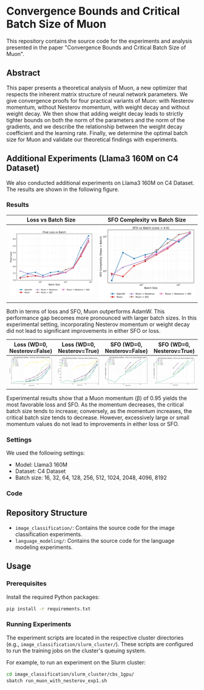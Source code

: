 # Convergence Bounds and Critical Batch Size of Muon

This repository contains the source code for the experiments and analysis presented in the paper "Convergence Bounds and Critical Batch Size of Muon".

## Abstract

This paper presents a theoretical analysis of Muon, a new optimizer that respects the inherent matrix structure of neural network parameters. We give convergence proofs for four practical variants of Muon: with Nesterov momentum, without Nesterov momentum, with weight decay and without weight decay. We then show that adding weight decay leads to strictly tighter bounds on both the norm of the parameters and the norm of the gradients, and we describe the relationship between the weight decay coefficient and the learning rate. Finally, we determine the optimal batch size for Muon and validate our theoretical findings with experiments.

## Additional Experiments (Llama3 160M on C4 Dataset)

We also conducted additional experiments on Llama3 160M on C4 Dataset. The results are shown in the following figure.

### Results

| Loss vs Batch Size | SFO Complexity vs Batch Size |
|:------------------:|:----------------------------:|
| ![Loss vs Batch Size](exp_results/llama3_160m/loss/oneplot_loss_vs_batch.png) | ![SFO Complexity vs Batch Size](exp_results/llama3_160m/critical_batchsize/oneplot_sfo_vs_batch.png) |

Both in terms of loss and SFO, Muon outperforms AdamW.
This performance gap becomes more pronounced with larger batch sizes.
In this experimental setting, incorporating Nesterov momentum or weight decay did not lead to significant improvements in either SFO or loss.


| Loss (WD=0, Nesterov=False) | Loss (WD=0, Nesterov=True) |SFO (WD=0, Nesterov=False) | SFO (WD=0, Nesterov=True) |
|:---------------------------:|:--------------------------:|:--------------------------:|:-------------------------:|
| ![Loss vs Batch Size (WD=0, Nesterov=False)](exp_results/llama3_160m/loss/loss_vs_bs_wd0_nest0.png) | ![Loss vs Batch Size (WD=0, Nesterov=True)](exp_results/llama3_160m/loss/loss_vs_bs_wd0_nest1.png) | ![SFO Complexity vs Batch Size (WD=0, Nesterov=False)](exp_results/llama3_160m/critical_batchsize/sfo_vs_bs_wd0_nest0.png) | ![SFO Complexity vs Batch Size (WD=0, Nesterov=True)](exp_results/llama3_160m/critical_batchsize/sfo_vs_bs_wd0_nest1.png) |

Experimental results show that a Muon momentum (β) of 0.95 yields the most favorable loss and SFO. As the momentum decreases, the critical batch size tends to increase; conversely, as the momentum increases, the critical batch size tends to decrease. However, excessively large or small momentum values do not lead to improvements in either loss or SFO.

<!-- WIP
<div style="display: flex; flex-wrap: wrap; gap: 20px;">
  <figure style="margin: 0; text-align: center; flex: 1;">
    <img
      src="./exp_results/llama3_160m/loss/loss_vs_bs_wd0.01_nest0.png"
      alt="Loss vs Batch Size (WD=0, Nesterov=False)"
      style="width: auto; height: auto;"
    />
    <figcaption>Loss vs Batch Size (WD=0, Nesterov=False)</figcaption>
  </figure>
  <figure style="margin: 0; text-align: center; flex: 1;">
    <img
      src="./exp_results/llama3_160m/loss/loss_vs_bs_wd0.01_nest1.png"
      alt="Loss vs Batch Size (WD=0, Nesterov=True)"
      style="width: auto; height: auto;"
    />
    <figcaption>Loss vs Batch Size (WD=0, Nesterov=True)</figcaption>
  </figure>
</div> -->


### Settings

We used the following settings:

- Model: Llama3 160M
- Dataset: C4 Dataset
- Batch size: 16, 32, 64, 128, 256, 512, 1024, 2048, 4096, 8192

### Code

## Repository Structure

- `image_classification/`: Contains the source code for the image classification experiments.
- `language_modeling/`: Contains the source code for the language modeling experiments.

## Usage

### Prerequisites

Install the required Python packages:
```bash
pip install -r requirements.txt
```

### Running Experiments

The experiment scripts are located in the respective cluster directories (e.g., `image_classification/slurm_cluster/`). These scripts are configured to run the training jobs on the cluster's queuing system.

For example, to run an experiment on the Slurm cluster:
```bash
cd image_classification/slurm_cluster/cbs_1gpu/
sbatch run_muon_with_nesterov_exp1.sh
```
